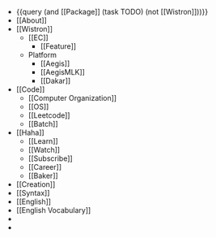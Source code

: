 - {{query (and [[Package]] (task TODO) (not [[Wistron]]))}}
- [[About]]
- [[Wistron]]
	- [[EC]]
		- [[Feature]]
	- Platform
		- [[Aegis]]
		- [[AegisMLK]]
		- [[Dakar]]
- [[Code]]
	- [[Computer Organization]]
	- [[OS]]
	- [[Leetcode]]
	- [[Batch]]
- [[Haha]]
	- [[Learn]]
	- [[Watch]]
	- [[Subscribe]]
	- [[Career]]
	- [[Baker]]
- [[Creation]]
- [[Syntax]]
- [[English]]
- [[English Vocabulary]]
-
-